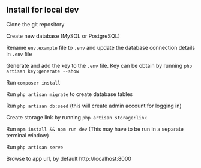 ## Install for local dev

Clone the git repository

Create new database (MySQL or PostgreSQL)

Rename `env.example` file to `.env` and update the database connection details in `.env` file

Generate and add the key to the `.env` file. Key can be obtain by running `php artisan key:generate --show`

Run `composer install`

Run `php artisan migrate` to create database tables

Run `php artisan db:seed` (this will create admin account for logging in)

Create storage link by running `php artisan storage:link`

Run `npm install && npm run dev` (This may have to be run in a separate terminal window)

Run `php artisan serve`

Browse to app url, by default http://localhost:8000